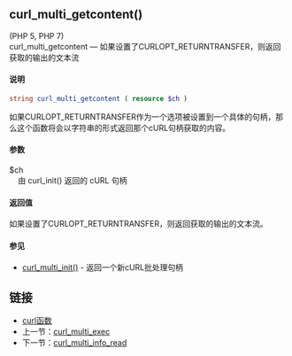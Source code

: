 
## curl_multi_getcontent()
(PHP 5, PHP 7)  
curl_multi_getcontent — 如果设置了CURLOPT_RETURNTRANSFER，则返回获取的输出的文本流

#### 说明  
```php
string curl_multi_getcontent ( resource $ch )
```

如果CURLOPT_RETURNTRANSFER作为一个选项被设置到一个具体的句柄，那么这个函数将会以字符串的形式返回那个cURL句柄获取的内容。

#### 参数   
$ch  
&nbsp;&nbsp;&nbsp;&nbsp;由 curl_init() 返回的 cURL 句柄  

#### 返回值
如果设置了CURLOPT_RETURNTRANSFER，则返回获取的输出的文本流。  

#### 参见  
- [curl_multi_init()](curl_multi_init.md) - 返回一个新cURL批处理句柄

## 链接

- [curl函数](directory.md)
- 上一节：[curl_multi_exec](curl_multi_exec.md)
- 下一节：[curl_multi_info_read](curl_multi_info_read.md)
